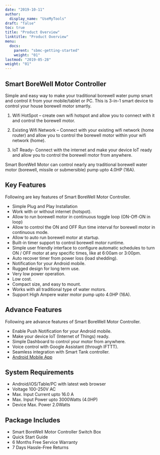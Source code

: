 ```yaml
---
date: "2019-10-11"
author:
  display_name: "UseMyTools"
draft: "false"
toc: true
title: "Product Overview"
linktitle: "Product Overview"
menu:
  docs:
    parent: "sbmc-getting-started"
    weight: "01"
lastmod: "2019-05-28"
weight: "01"
---
```


## Smart BoreWell Motor Controller ##

Simple and easy way to make your traditional borewell water pump smart and control it from your mobile/tablet or PC. This is 3-in-1 smart device to control your house borewell motor smartly.

1. Wifi HotSpot – create own wifi hotspot and allow you to connect with it and control the borewell motor.

2. Existing Wifi Network – Connect with your existing wifi network (home router) and allow you to control the borewell motor within your wifi network (home).

3. IoT Ready- Connect with the internet and make your device IoT ready and allow you to control the borewell motor from anywhere.

Smart BoreWell Motor can control nearly any traditional borewell water motor (borewell, missile or submersible) pump upto 4.0HP (16A).


## Key Features ##

Following are key features of Smart BoreWell Motor Controller.

* Simple Plug and Play Installation
* Work with or without internet (hotspot).
* Allow to run borewell motor in continuous toggle loop (ON-Off-ON in loop)
* Allow to control the ON and OFF Run time interval for borewell motor in continuous mode.
* Allow to auto run borewell motor at startup.
* Built-in timer support to control borewell motor runtime.
* Simple user friendly interface to configure automatic schedules to turn ON / OFF motor at any specific times, like at 6:00am or 3:00pm.
* Auto recover timer from power loss (load shedding).
* Notification for your Android mobile.
* Rugged design for long term use.
* Very low power operation.
* Low cost.
* Compact size, and easy to mount.
* Works with all traditional type of water motors.
* Support High Ampere water motor pump upto 4.0HP (16A).


## Advance Features ##

Following are advance features of Smart BoreWell Motor Controller.

* Enable Push Notification for your Android mobile.
* Make your device IoT (Internet of Things) ready.
* Simple Dashboard to control your motor from anywhere.
* Voice control with Google Assistant (through IFTTT).
* Seamless integration with Smart Tank controller.
* [Android Mobile App](https://play.google.com/store/apps/details?id=net.usemytools.usemytoolsautomation)

## System Requirements ##

* Android/iOS/Table/PC with latest web browser
* Voltage 100-250V AC
* Max. Input Current upto 16.0 A
* Max. Input Power upto 3000Watts (4.0HP)
* Device Max. Power 2.0Watts


## Package Includes ##

* Smart BoreWell Motor Controller Switch Box
* Quick Start Guide
* 6 Months Free Service Warranty
* 7 Days Hassle-Free Returns
